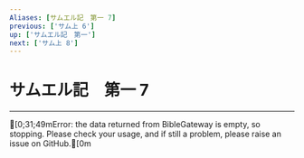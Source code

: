 ```yaml
---
Aliases: [サムエル記　第一 7]
previous: ['サム上 6']
up: ['サムエル記　第一']
next: ['サム上 8']
---
```

# サムエル記　第一 7

***
[0;31;49mError: the data returned from BibleGateway is empty, so stopping. Please check your usage, and if still a problem, please raise an issue on GitHub.[0m
